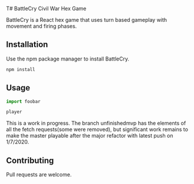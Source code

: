 T# BattleCry Civil War Hex Game

BattleCry is a React hex game that uses turn based gameplay with movement and firing phases.

## Installation

Use the npm package manager to install BattleCry.

```bash
npm install
```

## Usage

```javascript
import foobar

player
```

This is a work in progress. The branch unfinishedmvp has the elements of all the fetch requests(some were removed), but significant work remains to make the master playable after the major refactor with latest push on 1/7/2020.

## Contributing

Pull requests are welcome.
